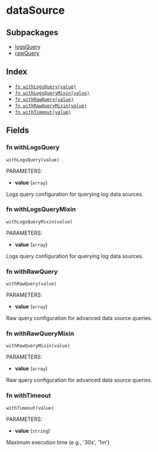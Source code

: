 # dataSource



## Subpackages

* [logsQuery](logsQuery.md)
* [rawQuery](rawQuery.md)

## Index

* [`fn withLogsQuery(value)`](#fn-withlogsquery)
* [`fn withLogsQueryMixin(value)`](#fn-withlogsquerymixin)
* [`fn withRawQuery(value)`](#fn-withrawquery)
* [`fn withRawQueryMixin(value)`](#fn-withrawquerymixin)
* [`fn withTimeout(value)`](#fn-withtimeout)

## Fields

### fn withLogsQuery

```jsonnet
withLogsQuery(value)
```

PARAMETERS:

* **value** (`array`)

Logs query configuration for querying log data sources.
### fn withLogsQueryMixin

```jsonnet
withLogsQueryMixin(value)
```

PARAMETERS:

* **value** (`array`)

Logs query configuration for querying log data sources.
### fn withRawQuery

```jsonnet
withRawQuery(value)
```

PARAMETERS:

* **value** (`array`)

Raw query configuration for advanced data source queries.
### fn withRawQueryMixin

```jsonnet
withRawQueryMixin(value)
```

PARAMETERS:

* **value** (`array`)

Raw query configuration for advanced data source queries.
### fn withTimeout

```jsonnet
withTimeout(value)
```

PARAMETERS:

* **value** (`string`)

Maximum execution time (e.g., '30s', '1m')